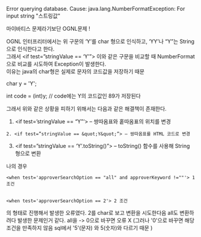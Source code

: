 Error querying database. Cause: java.lang.NumberFormatException: For input string "스트링값"

마이바티스 문제라기보단 
OGNL문제 !   

OGNL 인터프리터에서는 위 구문의 ‘Y’를 char 형으로 인식하고, ‘YY’나 “Y”는 String으로 인식한다고 한다.  
그래서 <if test=”stringValue == ‘Y’”> 이와 같은 구문을 비교할 때  NumberFormat으로 비교를 시도하여 Exception이 발생한다.  
이유는 java의 char형은 실제로 문자의 코드값을 저장하기 때문  

char y = 'Y';

int code = (int)y; // code에는 Y의 코드값인 89가 저장된다

그래서 위와 같은 상황을 피하기 위해서는 다음과 같은 해결책이 존재한다.

1. <if test=’stringValue == “Y”‘> – 쌍따옴표와 홑따옴표의 위치를 변경
```
2. <if test=”stringValue == &quot;Y&quot;”> – 쌍따옴표를 HTML 코드로 변경
```
3. <if test=”stringValue == ‘Y’.toString()”> – toString() 함수를 사용해 String 형으로 변환
  
  
 나의 경우   
 ```
 <when test='approverSearchOption == "all" and approverKeyword !=""'> 1조건
   
   
 <when test='approverSearchOption == 2'> 2 조건
 ```  
 의 형태로 진행해서 발생한 오류였다. 2를 char로 보고 변환을 시도한다음 all도 변환하려다 발생한 문제인거 같다.
 all을 -> 0으로 바꾸면 오류 X    (그러나 '0'으로 바꾸면 해당조건을 만족하지 않음 sql에서 '5'(문자) 와 5(숫자)와 다르기 때문 )
   
